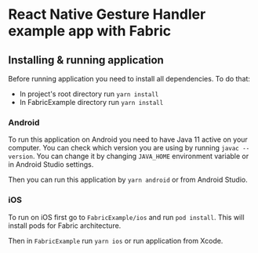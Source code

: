 # React Native Gesture Handler example app with Fabric

## Installing & running application

Before running application you need to install all dependencies. To do that:
- In project's root directory run `yarn install`
- In FabricExample directory run `yarn install`

### Android

To run this application on Android you need to have Java 11 active on your computer. You can check which version you are using by running `javac --version`. You can change it by changing `JAVA_HOME` environment variable or in Android Studio settings.

Then you can run this application by `yarn android` or from Android Studio.

### iOS

To run on iOS first go to `FabricExample/ios` and run `pod install`. This will install pods for Fabric architecture.

Then in `FabricExample` run `yarn ios` or run application from Xcode.
